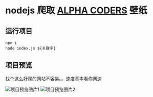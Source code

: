 # nodejs 爬取 [ALPHA CODERS](https://wall.alphacoders.com/) 壁纸

## 运行项目

```
npm i
node index.js ${关键字}
```

## 项目预览

找个这么好爬的网站不容易。。速度基本看你网速

![项目预览图片1](http://forcier.3vkj.net/images/1.png)
![项目预览图片2](http://forcier.3vkj.net/images/2.png)